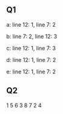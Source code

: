 ## Q1
a: line 12: 1, line 7: 2

b: line 7: 2, line 12: 3

c: line 12: 1, line 7: 3

d: line 12: 1, line 7: 2

e: line 12: 1, line 7: 2

## Q2
1 5 6 3 8 7 2 4